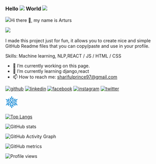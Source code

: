 ### Hello  <img src="https://media.giphy.com/media/hvRJCLFzcasrR4ia7z/giphy.gif" width="25"> World <img src="https://github.com/TheDudeThatCode/TheDudeThatCode/blob/master/Assets/Earth.gif" width="24"> 
<p align="left"> <img src="https://komarev.com/ghpvc/?
  
  ### Hi there 👋, my name is Arturs
![](https://arturssmirnovs.github.io/github-profile-readme-generator/images/banner.png)

I made this project just for fun, it allows you to create nice and simple GitHub Readme files that you can copy/paste and use in your profile.

Skills: Machine learning, NLP,REACT / JS / HTML / CSS

- 🔭 I’m currently working on this page. 
- 🌱 I’m currently learning django,react 
- 📫 How to reach me: sharifulprince97@gmail.com 


[<img src='https://cdn.jsdelivr.net/npm/simple-icons@3.0.1/icons/github.svg' alt='github' height='40'>](https://github.com/https://github.com/001sharifulIslamnstu)  [<img src='https://cdn.jsdelivr.net/npm/simple-icons@3.0.1/icons/linkedin.svg' alt='linkedin' height='40'>](https://www.linkedin.com/in/https://www.linkedin.com/in/shariful-islam-prince-9389a8181//)  [<img src='https://cdn.jsdelivr.net/npm/simple-icons@3.0.1/icons/facebook.svg' alt='facebook' height='40'>](https://www.facebook.com/https://www.facebook.com/profile.php?id=100008354958077)  [<img src='https://cdn.jsdelivr.net/npm/simple-icons@3.0.1/icons/instagram.svg' alt='instagram' height='40'>](https://www.instagram.com/https://www.secure.instagram.com/sharifulprince43//)  [<img src='https://cdn.jsdelivr.net/npm/simple-icons@3.0.1/icons/twitter.svg' alt='twitter' height='40'>](https://twitter.com/https://twitter.com/SharifulIs13150)  

<a href='https://archiveprogram.github.com/'><img src='https://raw.githubusercontent.com/acervenky/animated-github-badges/master/assets/acbadge.gif' width='40' height='40'></a> 

[![Top Langs](https://github-readme-stats.vercel.app/api/top-langs/?username=https://github.com/001sharifulIslamnstu)](https://github.com/anuraghazra/github-readme-stats)

![GitHub stats](https://github-readme-stats.vercel.app/api?username=https://github.com/001sharifulIslamnstu&show_icons=true)  

![GitHub Activity Graph](https://activity-graph.herokuapp.com/graph?username=https://github.com/001sharifulIslamnstu)  

![GitHub metrics](https://metrics.lecoq.io/https://github.com/001sharifulIslamnstu)  

![Profile views](https://gpvc.arturio.dev/https://github.com/001sharifulIslamnstu)  

